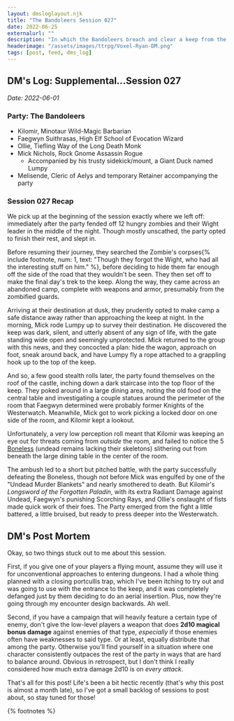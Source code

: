 ```yaml
---
layout: dmsloglayout.njk
title: "The Bandoleers Session 027"
date: 2022-06-25
externalurl: ""
description: "In which the Bandoleers breach and clear a keep from the top down."
headerimage: "/assets/images/ttrpg/Voxel-Ryan-DM.png"
tags: [post, feed, dms_log]
---
```


## DM's Log: Supplemental...Session 027

_Date: 2022-06-01_

### Party: The Bandoleers

* Kilomir, Minotaur Wild-Magic Barbarian
* Faegwyn Suithrasas, High Elf School of Evocation Wizard
* Ollie, Tiefling Way of the Long Death Monk
* Mick Nichols, Rock Gnome Assassin Rogue
    * Accompanied by his trusty sidekick/mount, a Giant Duck named Lumpy
* Melisende, Cleric of Aelys and temporary Retainer accompanying the party

### Session 027 Recap

We pick up at the beginning of the session exactly where we left off: immediately after the party fended off 12 hungry zombies and their Wight leader in the middle of the night. Though mostly unscathed, the party opted to finish their rest, and slept in.

Before resuming their journey, they searched the Zombie's corpses{% include footnote, num: 1, text: "Though they forgot the Wight, who had all the interesting stuff on him." %}, before deciding to hide them far enough off the side of the road that they wouldn't be seen. They then set off to make the final day's trek to the keep. Along the way, they came across an abandoned camp, complete with weapons and armor, presumably from the zombified guards.

Arriving at their destination at dusk, they prudently opted to make camp a safe distance away rather than approaching the keep at night. In the morning, Mick rode Lumpy up to survey their destination. He discovered the keep was dark, silent, and utterly absent of any sign of life, with the gate standing wide open and seemingly unprotected. Mick returned to the group with this news, and they concocted a plan: hide the wagon, approach on foot, sneak around back, and have Lumpy fly a rope attached to a grappling hook up to the top of the keep.

And so, a few good stealth rolls later, the party found themselves on the roof of the castle, inching down a dark staircase into the top floor of the keep. They poked around in a large dining area, noting the old food on the central table and investigating a couple statues around the perimeter of the room that Faegwyn determined were probably former Knights of the Westerwatch. Meanwhile, Mick got to work picking a locked door on one side of the room, and Kilomir kept a lookout.

Unfortunately, a very low perception roll meant that Kilomir was keeping an eye out for threats coming from _outside_ the room, and failed to notice the 5 [Boneless](https://www.dndbeyond.com/monsters/1680917-boneless) (undead remains lacking their skeletons) slithering out from beneath the large dining table in the center of the room.

The ambush led to a short but pitched battle, with the party successfully defeating the Boneless, though not before Mick was engulfed by one of the "Undead Murder Blankets" and nearly smothered to death. But Kilomir's _Longsword of the Forgotten Paladin_, with its extra Radiant Damage against Undead, Faegwyn's punishing Scorching Rays, and Ollie's onslaught of fists made quick work of their foes. The Party emerged from the fight a little battered, a little bruised, but ready to press deeper into the Westerwatch.

## DM's Post Mortem

Okay, so two things stuck out to me about this session.

First, if you give one of your players a flying mount, assume they will use it for unconventional approaches to entering dungeons. I had a whole thing planned with a closing portcullis trap, which I've been itching to try out and was going to use with the entrance to the keep, and it was completely defanged just by them deciding to do an aerial insertion. Plus, now they're going through my encounter design backwards. Ah well.

Second, if you have a campaign that will heavily feature a certain type of enemy, don't give the low-level players a weapon that does **2d10 magical bonus damage** against enemies of that type, _especially_ if those enemies often have weaknesses to said type. Or at least, equally distribute that among the party. Otherwise you'll find yourself in a situation where one character consistently outpaces the rest of the party in ways that are hard to balance around. Obvious in retrospect, but I don't think I really considered how much extra damage 2d10 is on _every attack_.

That's all for this post! Life's been a bit hectic recently (that's why this post is almost a month late), so I've got a small backlog of sessions to post about, so stay tuned for those!

{% footnotes %}
